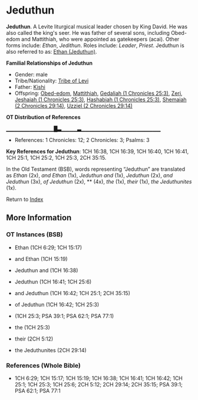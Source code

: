 # Jeduthun
**Jeduthun**. 
A Levite liturgical musical leader chosen by King David. He was also called the king's seer. He was father of several sons, including Obed-edom and Mattithiah, who were appointed as gatekeepers (acai). 
Other forms include: 
*Ethan*, *Jedithun*. 
Roles include: 
_Leader_, _Priest_. 
Jeduthun is also referred to as: 
[Ethan (Jeduthun)](Ethan.3.md). 




**Familial Relationships of Jeduthun**


* Gender: male
* Tribe/Nationality: [Tribe of Levi](../../../groups/md/acai/Levi.md)
* Father: [Kishi](Kishi.md)
* Offspring: [Obed-edom](Obed-edom.md), [Mattithiah](Mattithiah.2.md), [Gedaliah (1 Chronicles 25:3)](Gedaliah.4.md), [Zeri](Zeri.md), [Jeshaiah (1 Chronicles 25:3)](Jeshaiah.3.md), [Hashabiah (1 Chronicles 25:3)](Hashabiah.3.md), [Shemaiah (2 Chronicles 29:14)](Shemaiah.11.md), [Uzziel (2 Chronicles 29:14)](Uzziel.5.md)


**OT Distribution of References**

▁▁▁▁▁▁▁▁▁▁▁▁█▃▁▁▁▁▃▁▁▁▁▁▁▁▁▁▁▁▁▁▁▁▁▁▁▁▁
* References: 1 Chronicles: 12; 2 Chronicles: 3; Psalms: 3



**Key References for Jeduthun**: 
1CH 16:38, 1CH 16:39, 1CH 16:40, 1CH 16:41, 1CH 25:1, 1CH 25:2, 1CH 25:3, 2CH 35:15. 


In the Old Testament (BSB), words representing “Jeduthun” are translated as 
*Ethan* (2x), *and Ethan* (1x), *Jeduthun and* (1x), *Jeduthun* (2x), *and Jeduthun* (3x), *of Jeduthun* (2x), ** (4x), *the* (1x), *their* (1x), *the Jeduthunites* (1x). 




Return to [Index](00-Index.md)

## More Information

### OT Instances (BSB)

* Ethan (1CH 6:29; 1CH 15:17)

* and Ethan (1CH 15:19)

* Jeduthun and (1CH 16:38)

* Jeduthun (1CH 16:41; 1CH 25:6)

* and Jeduthun (1CH 16:42; 1CH 25:1; 2CH 35:15)

* of Jeduthun (1CH 16:42; 1CH 25:3)

*  (1CH 25:3; PSA 39:1; PSA 62:1; PSA 77:1)

* the (1CH 25:3)

* their (2CH 5:12)

* the Jeduthunites (2CH 29:14)



### References (Whole Bible)

* 1CH 6:29; 1CH 15:17; 1CH 15:19; 1CH 16:38; 1CH 16:41; 1CH 16:42; 1CH 25:1; 1CH 25:3; 1CH 25:6; 2CH 5:12; 2CH 29:14; 2CH 35:15; PSA 39:1; PSA 62:1; PSA 77:1



